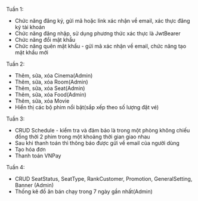 Tuần 1:
  - Chức năng đăng ký, gửi mã hoặc link xác nhận về email, xác thực đăng ký tài khoản
  - Chức năng đăng nhập, sử dụng phương thức xác thực là JwtBearer
  - Chức năng đổi mật khẩu
  - Chức năng quên mật khẩu - gửi mã xác nhận về email, chức năng tạo mật khẩu mới
  
Tuần 2:
  - Thêm, sửa, xóa Cinema(Admin)
  - Thêm, sửa, xóa Room(Admin)
  - Thêm, sửa, xóa Seat(Admin)
  - Thêm, sửa, xóa Food(Admin)
  - Thêm, sửa, xóa Movie
  - Hiển thị các bộ phim nổi bật(sắp xếp theo số lượng đặt vé)
    
Tuần 3:
  - CRUD Schedule - kiểm tra và đảm bảo là trong một phòng không chiếu đồng thời 2 phim trong một khoảng thời gian giao nhau
  - Sau khi thanh toán thì thông báo được gửi về email của người dùng
  - Tạo hóa đơn 
  - Thanh toán VNPay

Tuần 4:
  - CRUD SeatStatus, SeatType, RankCustomer, Promotion, GeneralSetting, Banner (Admin)
  - Thống kê đồ ăn bán chạy trong 7 ngày gần nhất(Admin)
